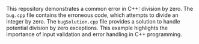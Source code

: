 This repository demonstrates a common error in C++: division by zero. The `bug.cpp` file contains the erroneous code, which attempts to divide an integer by zero.  The `bugSolution.cpp` file provides a solution to handle potential division by zero exceptions.  This example highlights the importance of input validation and error handling in C++ programming.